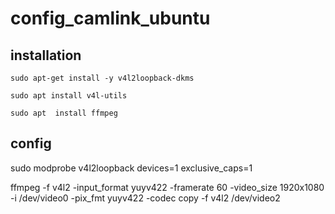 # config_camlink_ubuntu

## installation
`sudo apt-get install -y v4l2loopback-dkms`

`sudo apt install v4l-utils`

`sudo apt  install ffmpeg`

## config
sudo modprobe v4l2loopback devices=1 exclusive_caps=1

ffmpeg -f v4l2 -input_format yuyv422 -framerate 60 -video_size 1920x1080 -i /dev/video0 -pix_fmt yuyv422 -codec copy -f v4l2 /dev/video2
